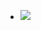 <ul data-clearing>
  <li><a href="/img/blog/2012/07/42838159-image.jpg"><img src="/img/blog/2012/07/42838159-image.jpg" data-caption=""></a></li>
</ul>
